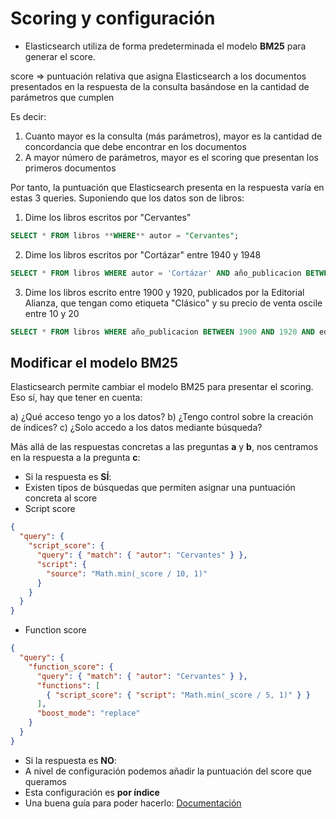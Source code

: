 # Scoring y configuración

- Elasticsearch utiliza de forma predeterminada el modelo **BM25** para generar el score.

score => puntuación relativa que asigna Elasticsearch a los documentos presentados en la respuesta de la consulta basándose en la cantidad de parámetros que cumplen

Es decir:

1) Cuanto mayor es la consulta (más parámetros), mayor es la cantidad de concordancia que debe encontrar en los documentos
2) A mayor número de parámetros, mayor es el scoring que presentan los primeros documentos

 Por tanto, la puntuación que Elasticsearch presenta en la respuesta varía en estas 3 queries. Suponiendo que los datos son de libros:

 1) Dime los libros escritos por "Cervantes"
~~~sql
SELECT * FROM libros **WHERE** autor = "Cervantes";
~~~

2) Dime los libros escritos por "Cortázar" entre 1940 y 1948
~~~sql
SELECT * FROM libros WHERE autor = 'Cortázar' AND año_publicacion BETWEEN 1940 AND 1948;
~~~

3) Dime los libros escrito entre 1900 y 1920, publicados por la Editorial Alianza, que tengan como etiqueta "Clásico" y su precio de venta oscile entre 10 y 20
~~~sql
SELECT * FROM libros WHERE año_publicacion BETWEEN 1900 AND 1920 AND editorial = 'Alianza' AND etiqueta = 'Clásico' AND precio_venta BETWEEN 10 AND 20;
~~~


## Modificar el modelo BM25

Elasticsearch permite cambiar el modelo BM25 para presentar el scoring. Eso sí, hay que tener en cuenta:

a) ¿Qué acceso tengo yo a los datos?
b) ¿Tengo control sobre la creación de índices? 
c) ¿Solo accedo a los datos mediante búsqueda?

Más allá de las respuestas concretas a las preguntas **a** y **b**, nos centramos en la respuesta a la pregunta **c**:

- Si la respuesta es **SÍ**:
 - Existen tipos de búsquedas que permiten asignar una puntuación concreta al score
  - Script score
  ~~~json
  {
    "query": {
      "script_score": {
        "query": { "match": { "autor": "Cervantes" } },
        "script": {
          "source": "Math.min(_score / 10, 1)"
        }
      }
    }
  }
  ~~~
  - Function score
  ~~~json
  {
    "query": {
      "function_score": {
        "query": { "match": { "autor": "Cervantes" } },
        "functions": [
          { "script_score": { "script": "Math.min(_score / 5, 1)" } }
        ],
        "boost_mode": "replace"
      }
    }
  }
  ~~~

- Si la respuesta es **NO**:
 - A nivel de configuración podemos añadir la puntuación del score que queramos
 - Esta configuración es **por índice**
 - Una buena guía para poder hacerlo: [Documentación](https://www.elastic.co/docs/reference/elasticsearch/index-settings/similarity)
